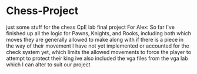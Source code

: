 # Chess-Project
just some stuff for the chess CpE lab final project
For Alex: So far I've finished up all the logic for Pawns, Knights, and Rooks, including both which moves they are generally allowed to make along with if there is a piece in the way of their movement
I have not yet implemented or accounted for the check system yet, which limits the allowed movements to force the player to attempt to protect their king
ive also included the vga files from the vga lab which I can alter to suit our project
